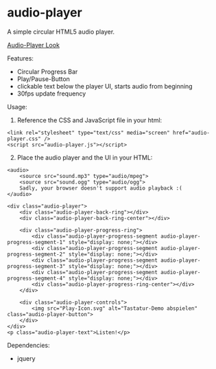 # audio-player
A simple circular HTML5 audio player. 

[Audio-Player Look](https://raw.githubusercontent.com/bahe007/audio-player/master/Preview.png)

Features: 
- Circular Progress Bar
- Play/Pause-Button
- clickable text below the player UI, starts audio from beginning
- 30fps update frequency

Usage:
1. Reference the CSS and JavaScript file in your html: 
```
<link rel="stylesheet" type="text/css" media="screen" href="audio-player.css" />
<script src="audio-player.js"></script>
```
2. Place the audio player and the UI in your HTML: 
```
<audio>
    <source src="sound.mp3" type="audio/mpeg">
    <source src="sound.ogg" type="audio/ogg">
    Sadly, your browser doesn't support audio playback :(
</audio>

<div class="audio-player">
    <div class="audio-player-back-ring"></div>
    <div class="audio-player-back-ring-center"></div>

    <div class="audio-player-progress-ring">
        <div class="audio-player-progress-segment audio-player-progress-segment-1" style="display: none;"></div>
        <div class="audio-player-progress-segment audio-player-progress-segment-2" style="display: none;"></div>
        <div class="audio-player-progress-segment audio-player-progress-segment-3" style="display: none;"></div>
        <div class="audio-player-progress-segment audio-player-progress-segment-4" style="display: none;"></div>
        <div class="audio-player-progress-ring-center"></div>
    </div>

    <div class="audio-player-controls">
        <img src="Play-Icon.svg" alt="Tastatur-Demo abspielen" class="audio-player-button">
    </div>
</div>
<p class="audio-player-text">Listen!</p>
``` 

Dependencies:
- jquery
